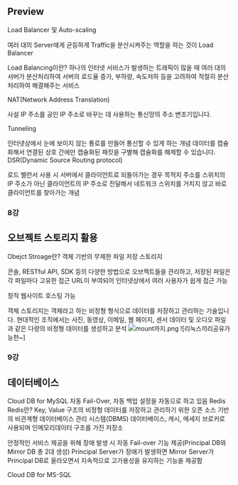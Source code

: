 ## Preview
Load Balancer 및 Auto-scaling

여러 대의 Server에게 균등하게 Traffic을 분산시켜주는 역할을 하는 것이 Load Balancer

Load Balancing이란?
하나의 인터넷 서비스가 발생하는 트래픽이 많을 때 여러 대의 서버가 분산처리하여 서버의 로드율 증가, 부하량, 속도저하 등을 고려하여 적절히 분산처리하여 해결해주는 서비스

NAT(Network Address Translation)

사설 IP 주소를 공인 IP 주소로 바꾸는 데 사용하는 통신망의 주소 변조기입니다.

Tunneling

인터넷상에서 눈에 보이지 않는 통로를 만들어 통신할 수 있게 하는 개념
데이터를 캡슐화해서 연결된 상호 간에만 캡슐화된 패킷을 구별해 캡슐화를 해제할 수 있습니다.
DSR(Dynamic Source Routing protocol)

로드 밸런서 사용 시 서버에서 클라이언트로 되돌아가는 경우 목적지 주소를 스위치의 IP 주소가 아닌 클라이언트의 IP 주소로 전달해서 네트워크 스위치를 거치지 않고 바로 클라이언트를 찾아가는 개념

### 8강
## 오브젝트 스토리지 활용
Obejct Stroage란?
객체 기반의 무제한 파일 저장 스토리지

콘솔, RESTful API, SDK 등의 다양한 방법으로 오브젝트들을 관리하고, 저장된 파일은 각 파일마다 고유한 접근 URL이 부여되어 인터넷상에서 여러 사용자가 쉽게 접근 가능

정적 웹사이트 호스팅 가능

객체 스토리지는 객체라고 하는 비정형 형식으로 데이터를 저장하고 관리하는 기술입니다. 현대적인 조직에서는 사진, 동영상, 이메일, 웹 페이지, 센서 데이터 및 오디오 파일과 같은 다량의 비정형 데이터를 생성하고 분석
![mount까지.png](mount까지.png)
![리눅스끼리공유가능한~]

### 9강
## 데이터베이스
Cloud DB for MySQL
자동 Fail-Over, 자동 백업 설정을 자동으로 하고 있음
Redis
Redis란?
Key, Value 구조의 비정형 데이터를 저장하고 관리하기 위한 오픈 소스 기반의 비관계형 데이터베이스 관리 시스템(DBMS)
데이터베이스, 캐시, 메세지 브로커로 사용되며 인메모리데이터 구조를 가진 저장소

안정적인 서비스 제공을 위해 장애 발생 시 자동 Fail-over 기능 제공(Principal DB와 Mirror DB 총 2대 생성)
Principal Server가 장애가 발생하면 Mirror Server가 Principal DB로 올라오면서 지속적으로 고가용성을 유지하는 기능을 제공함

Cloud DB for MS-SQL
